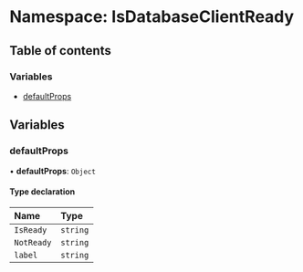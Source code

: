 # Namespace: IsDatabaseClientReady

## Table of contents

### Variables

- [defaultProps](IsDatabaseClientReady.md#defaultprops)

## Variables

### <a id="defaultprops" name="defaultprops"></a> defaultProps

• **defaultProps**: `Object`

#### Type declaration

| Name | Type |
| :------ | :------ |
| `IsReady` | `string` |
| `NotReady` | `string` |
| `label` | `string` |

